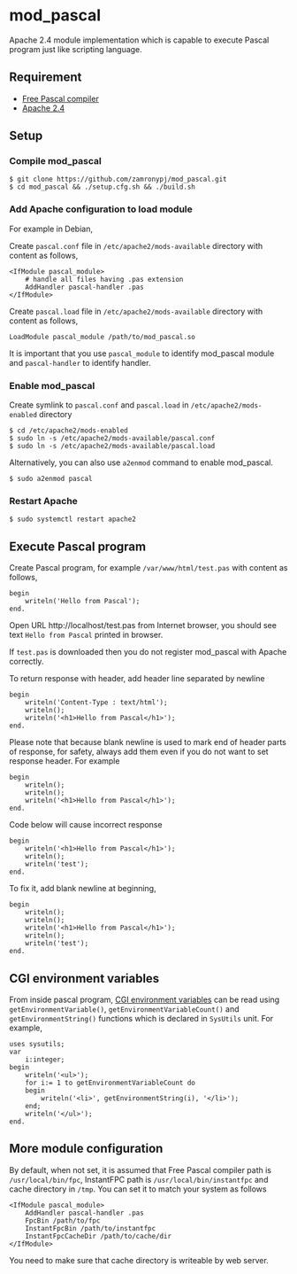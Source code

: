 # mod_pascal

Apache 2.4 module implementation which is capable to execute Pascal program just like scripting language.

## Requirement

- [Free Pascal compiler](https://www.freepascal.org)
- [Apache 2.4](https://httpd.apache.org/docs/2.4/)

## Setup

### Compile mod_pascal

```
$ git clone https://github.com/zamronypj/mod_pascal.git
$ cd mod_pascal && ./setup.cfg.sh && ./build.sh
```

### Add Apache configuration to load module

For example in Debian,

Create `pascal.conf` file in `/etc/apache2/mods-available` directory with content as follows,

```
<IfModule pascal_module>
    # handle all files having .pas extension
    AddHandler pascal-handler .pas
</IfModule>
```

Create `pascal.load` file in `/etc/apache2/mods-available` directory with content as follows,

```
LoadModule pascal_module /path/to/mod_pascal.so
```

It is important that you use `pascal_module` to identify mod_pascal module and
`pascal-handler` to identify handler.

### Enable mod_pascal

Create symlink to `pascal.conf` and `pascal.load` in `/etc/apache2/mods-enabled` directory

```
$ cd /etc/apache2/mods-enabled
$ sudo ln -s /etc/apache2/mods-available/pascal.conf
$ sudo ln -s /etc/apache2/mods-available/pascal.load
```
Alternatively, you can also use `a2enmod` command to enable mod_pascal.

```
$ sudo a2enmod pascal
```

### Restart Apache

```
$ sudo systemctl restart apache2
```

## Execute Pascal program

Create Pascal program, for example  `/var/www/html/test.pas` with content as follows,

```
begin
    writeln('Hello from Pascal');
end.
```

Open URL http://localhost/test.pas from Internet browser, you should see text `Hello from Pascal` printed in browser.

If `test.pas` is downloaded then you do not register mod_pascal with Apache correctly.

To return response with header, add header line separated by newline

```
begin
    writeln('Content-Type : text/html');
    writeln();
    writeln('<h1>Hello from Pascal</h1>');
end.
```

Please note that because blank newline is used to mark end of header parts of response, for safety, always add them even if you do not want to set response header. For example

```
begin
    writeln();
    writeln();
    writeln('<h1>Hello from Pascal</h1>');
end.
```

Code below will cause incorrect response

```
begin
    writeln('<h1>Hello from Pascal</h1>');
    writeln();
    writeln('test');
end.
```

To fix it, add blank newline at beginning,

```
begin
    writeln();
    writeln();
    writeln('<h1>Hello from Pascal</h1>');
    writeln();
    writeln('test');
end.
```

## CGI environment variables

From inside pascal program, [CGI environment variables](https://tools.ietf.org/html/rfc3875#section-4) can be read using `getEnvironmentVariable()`, `getEnvironmentVariableCount()` and `getEnvironmentString()` functions which is declared in `SysUtils` unit. For example,

```
uses sysutils;
var
    i:integer;
begin
    writeln('<ul>');
    for i:= 1 to getEnvironmentVariableCount do
    begin
        writeln('<li>', getEnvironmentString(i), '</li>');
    end;
    writeln('</ul>');
end.
```

## More module configuration

By default, when not set, it is assumed that Free Pascal compiler path is
`/usr/local/bin/fpc`, InstantFPC path is `/usr/local/bin/instantfpc` and cache directory
in `/tmp`. You can set it to match your system as follows

```
<IfModule pascal_module>
    AddHandler pascal-handler .pas
    FpcBin /path/to/fpc
    InstantFpcBin /path/to/instantfpc
    InstantFpcCacheDir /path/to/cache/dir
</IfModule>
```

You need to make sure that cache directory is writeable by web server.

